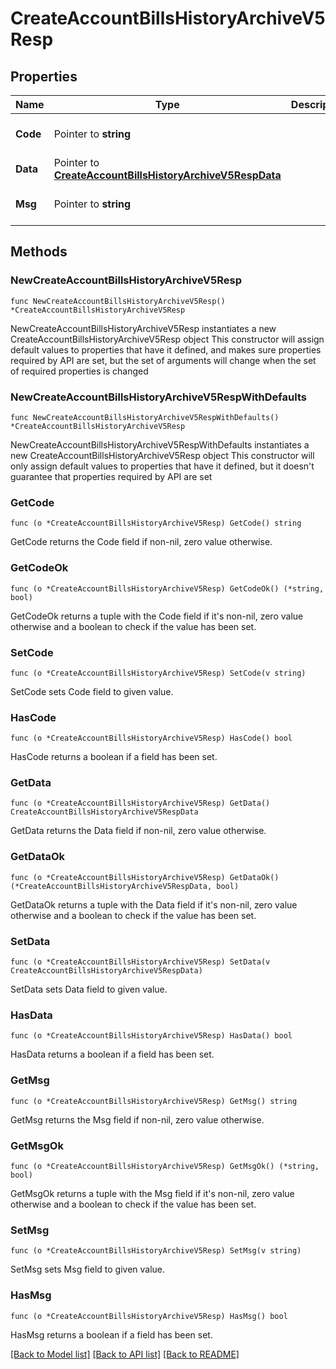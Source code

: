 # CreateAccountBillsHistoryArchiveV5Resp

## Properties

Name | Type | Description | Notes
------------ | ------------- | ------------- | -------------
**Code** | Pointer to **string** |  | [optional] [default to ""]
**Data** | Pointer to [**CreateAccountBillsHistoryArchiveV5RespData**](CreateAccountBillsHistoryArchiveV5RespData.md) |  | [optional] 
**Msg** | Pointer to **string** |  | [optional] [default to ""]

## Methods

### NewCreateAccountBillsHistoryArchiveV5Resp

`func NewCreateAccountBillsHistoryArchiveV5Resp() *CreateAccountBillsHistoryArchiveV5Resp`

NewCreateAccountBillsHistoryArchiveV5Resp instantiates a new CreateAccountBillsHistoryArchiveV5Resp object
This constructor will assign default values to properties that have it defined,
and makes sure properties required by API are set, but the set of arguments
will change when the set of required properties is changed

### NewCreateAccountBillsHistoryArchiveV5RespWithDefaults

`func NewCreateAccountBillsHistoryArchiveV5RespWithDefaults() *CreateAccountBillsHistoryArchiveV5Resp`

NewCreateAccountBillsHistoryArchiveV5RespWithDefaults instantiates a new CreateAccountBillsHistoryArchiveV5Resp object
This constructor will only assign default values to properties that have it defined,
but it doesn't guarantee that properties required by API are set

### GetCode

`func (o *CreateAccountBillsHistoryArchiveV5Resp) GetCode() string`

GetCode returns the Code field if non-nil, zero value otherwise.

### GetCodeOk

`func (o *CreateAccountBillsHistoryArchiveV5Resp) GetCodeOk() (*string, bool)`

GetCodeOk returns a tuple with the Code field if it's non-nil, zero value otherwise
and a boolean to check if the value has been set.

### SetCode

`func (o *CreateAccountBillsHistoryArchiveV5Resp) SetCode(v string)`

SetCode sets Code field to given value.

### HasCode

`func (o *CreateAccountBillsHistoryArchiveV5Resp) HasCode() bool`

HasCode returns a boolean if a field has been set.

### GetData

`func (o *CreateAccountBillsHistoryArchiveV5Resp) GetData() CreateAccountBillsHistoryArchiveV5RespData`

GetData returns the Data field if non-nil, zero value otherwise.

### GetDataOk

`func (o *CreateAccountBillsHistoryArchiveV5Resp) GetDataOk() (*CreateAccountBillsHistoryArchiveV5RespData, bool)`

GetDataOk returns a tuple with the Data field if it's non-nil, zero value otherwise
and a boolean to check if the value has been set.

### SetData

`func (o *CreateAccountBillsHistoryArchiveV5Resp) SetData(v CreateAccountBillsHistoryArchiveV5RespData)`

SetData sets Data field to given value.

### HasData

`func (o *CreateAccountBillsHistoryArchiveV5Resp) HasData() bool`

HasData returns a boolean if a field has been set.

### GetMsg

`func (o *CreateAccountBillsHistoryArchiveV5Resp) GetMsg() string`

GetMsg returns the Msg field if non-nil, zero value otherwise.

### GetMsgOk

`func (o *CreateAccountBillsHistoryArchiveV5Resp) GetMsgOk() (*string, bool)`

GetMsgOk returns a tuple with the Msg field if it's non-nil, zero value otherwise
and a boolean to check if the value has been set.

### SetMsg

`func (o *CreateAccountBillsHistoryArchiveV5Resp) SetMsg(v string)`

SetMsg sets Msg field to given value.

### HasMsg

`func (o *CreateAccountBillsHistoryArchiveV5Resp) HasMsg() bool`

HasMsg returns a boolean if a field has been set.


[[Back to Model list]](../README.md#documentation-for-models) [[Back to API list]](../README.md#documentation-for-api-endpoints) [[Back to README]](../README.md)


